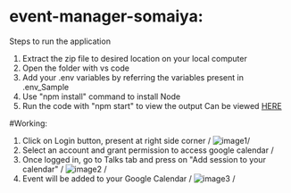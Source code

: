 # event-manager-somaiya:
 
 Steps to run the application
 1. Extract the zip file to desired location on your local computer
 2. Open the folder with vs code
 3. Add your .env variables by referring the variables present in .env_Sample
 4. Use "npm install" command to install Node
 5. Run the code with "npm start" to view the output
 Can be viewed [HERE](https://geletinousamigo.github.io/event-manager-somaiya)
 
 #Working:
 
 1. Click on Login button, present at right side corner /
 ![image1](https://github.com/Geletinousamigo/event-manager-somaiya/tree/master/src/images/Picture1.png)/
 2. Select an account and grant permission to access google calendar /
 3. Once logged in, go to Talks tab and press on "Add session to your calendar" /
 ![image2](https://github.com/Geletinousamigo/event-manager-somaiya/tree/master/src/images/Picture2.png) /
 4. Event will be added to your Google Calendar /
 ![image3](https://github.com/Geletinousamigo/event-manager-somaiya/tree/master/src/images/Picture3.png) /
